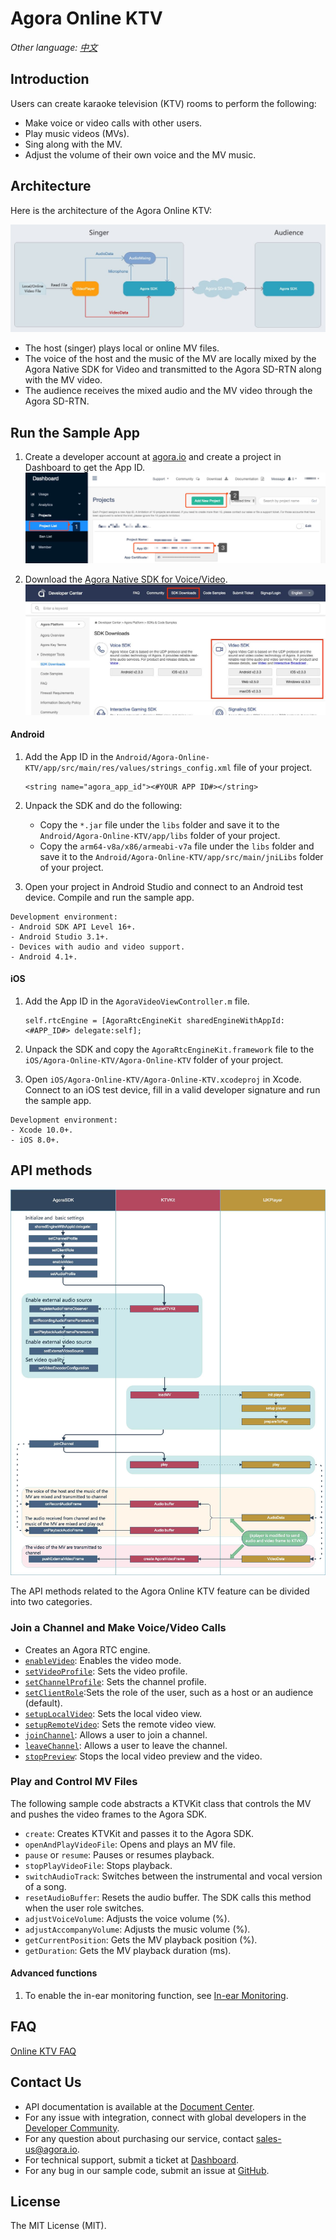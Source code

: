 # Agora Online KTV

*Other language: [中文](README.zh.md)*

## Introduction

Users can create karaoke television (KTV) rooms to perform the following:

- Make voice or video calls with other users.
- Play music videos (MVs).
- Sing along with the MV.
- Adjust the volume of their own voice and the MV music.

## Architecture

Here is the architecture of the Agora Online KTV:

![KTV 架构图](Image/ktv_together.en.jpg)

- The host (singer) plays local or online MV files.
- The voice of the host and the music of the MV are locally mixed by the Agora Native SDK for Video and transmitted to the Agora SD-RTN along with the MV video.
- The audience receives the mixed audio and the MV video through the Agora SD-RTN.

## Run the Sample App

1. Create a developer account at [agora.io](https://sso.agora.io/en/signup) and create a project in Dashboard to get the App ID.
![](Image/appid.en.jpg)

2. Download the [Agora Native SDK for Voice/Video](https://docs.agora.io/en/Interactive%20Broadcast/downloads).
![](Image/sdk.en.jpg)

#### Android

1. Add the App ID in the `Android/Agora-Online-KTV/app/src/main/res/values/strings_config.xml` file of your project.

   ```
   <string name="agora_app_id"><#YOUR APP ID#></string>
   ```

2. Unpack the SDK and do the following:

   - Copy the `*.jar`  file under the `libs` folder and save it to the `Android/Agora-Online-KTV/app/libs` folder of your project.
   - Copy the `arm64-v8a/x86/armeabi-v7a` file under the `libs` folder and save it to the `Android/Agora-Online-KTV/app/src/main/jniLibs` folder of your project.

3. Open your project in Android Studio and connect to an Android test device. Compile and run the sample app. 

```
Development environment:
- Android SDK API Level 16+.
- Android Studio 3.1+.
- Devices with audio and video support.
- Android 4.1+.
```

#### iOS

1. Add the App ID in the `AgoraVideoViewController.m` file.

   ```
   self.rtcEngine = [AgoraRtcEngineKit sharedEngineWithAppId:<#APP_ID#> delegate:self];
   ```

2. Unpack the SDK and copy the `AgoraRtcEngineKit.framework` file to the `iOS/Agora-Online-KTV/Agora-Online-KTV` folder of your project.

3. Open `iOS/Agora-Online-KTV/Agora-Online-KTV.xcodeproj` in Xcode. Connect to an iOS test device, fill in a valid developer signature and run the sample app.

```
Development environment:
- Xcode 10.0+.
- iOS 8.0+.
```

## API methods

![](Image/ktv_api.en.jpg)

The API methods related to the Agora Online KTV feature can be divided into two categories.

### Join a Channel and Make Voice/Video Calls

- Creates an Agora RTC engine.
- [`enableVideo`](https://docs.agora.io/en/Interactive%20Broadcast/API%20Reference/oc/Classes/AgoraRtcEngineKit.html#//api/name/enableVideo): Enables the video mode.
- [`setVideoProfile`](https://docs.agora.io/en/Interactive%20Broadcast/API%20Reference/oc/Classes/AgoraRtcEngineKit.html#//api/name/setVideoProfile:swapWidthAndHeight:): Sets the video profile.
- [`setChannelProfile`](https://docs.agora.io/en/Interactive%20Broadcast/API%20Reference/oc/Classes/AgoraRtcEngineKit.html#//api/name/setChannelProfile:): Sets the channel profile.
- [`setClientRole`](https://docs.agora.io/en/Interactive%20Broadcast/API%20Reference/oc/Classes/AgoraRtcEngineKit.html#//api/name/setClientRole:):Sets the role of the user, such as a host or an audience (default).
- [`setupLocalVideo`](https://docs.agora.io/en/Interactive%20Broadcast/API%20Reference/oc/Classes/AgoraRtcEngineKit.html#//api/name/setupLocalVideo:): Sets the local video view.
- [`setupRemoteVideo`](https://docs.agora.io/en/Interactive%20Broadcast/API%20Reference/oc/Classes/AgoraRtcEngineKit.html#//api/name/setupRemoteVideo:): Sets the remote video view.
- [`joinChannel`](https://docs.agora.io/en/Interactive%20Broadcast/API%20Reference/oc/Classes/AgoraRtcEngineKit.html#//api/name/joinChannelByToken:channelId:info:uid:joinSuccess:): Allows a user to join a channel.
- [`leaveChannel`](https://docs.agora.io/en/Interactive%20Broadcast/API%20Reference/oc/Classes/AgoraRtcEngineKit.html#//api/name/leaveChannel:): Allows a user to leave the channel.
- [`stopPreview`](https://docs.agora.io/en/Interactive%20Broadcast/API%20Reference/oc/Classes/AgoraRtcEngineKit.html#//api/name/stopPreview): Stops the local video preview and the video.

### Play and Control MV Files

The following sample code abstracts a KTVKit class that controls the MV and pushes the video frames to the Agora SDK.

- `create`: Creates KTVKit and passes it to the Agora SDK.
- `openAndPlayVideoFile`: Opens and plays an MV file.
- `pause` or `resume`: Pauses or resumes playback.
- `stopPlayVideoFile`: Stops playback.
- `switchAudioTrack`: Switches between the instrumental and vocal version of a song.
- `resetAudioBuffer`: Resets the audio buffer. The SDK calls this method when the user role switches.
- `adjustVoiceVolume`: Adjusts the voice volume (%).
- `adjustAccompanyVolume`: Adjusts the music volume (%).
- `getCurrentPosition`: Gets the MV playback position (%).
- `getDuration`: Gets the MV playback duration (ms).

#### Advanced functions

1. To enable the in-ear monitoring function, see [In-ear Monitoring](https://docs.agora.io/en/Interactive%20Broadcast/in-ear_android?platform=Android).

## FAQ

[Online KTV FAQ](https://confluence.agora.io/display/CUS1/Online-KTV)

## Contact Us

- API documentation is available at the [Document Center](https://docs.agora.io/en/).
- For any issue with integration, connect with global developers in the [Developer Community](https://dev.agora.io/en/).
- For any question about purchasing our service, contact [sales-us@agora.io](mailto:sales-us@agora.io).
- For technical support, submit a ticket at [Dashboard](https://dashboard.agora.io).
- For any bug in our sample code, submit an issue at [GitHub](https://github.com/AgoraIO/Agora-Online-KTV/issues).

## License

The MIT License (MIT).
